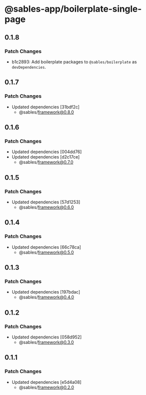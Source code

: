 # @sables-app/boilerplate-single-page

## 0.1.8

### Patch Changes

- b1c2893: Add boilerplate packages to `@sables/boilerplate` as `devDependencies`.

## 0.1.7

### Patch Changes

- Updated dependencies [31bdf2c]
  - @sables/framework@0.8.0

## 0.1.6

### Patch Changes

- Updated dependencies [004dd76]
- Updated dependencies [d2c17ce]
  - @sables/framework@0.7.0

## 0.1.5

### Patch Changes

- Updated dependencies [57d1253]
  - @sables/framework@0.6.0

## 0.1.4

### Patch Changes

- Updated dependencies [66c78ca]
  - @sables/framework@0.5.0

## 0.1.3

### Patch Changes

- Updated dependencies [197bdac]
  - @sables/framework@0.4.0

## 0.1.2

### Patch Changes

- Updated dependencies [058d952]
  - @sables/framework@0.3.0

## 0.1.1

### Patch Changes

- Updated dependencies [e5d4a08]
  - @sables/framework@0.2.0
